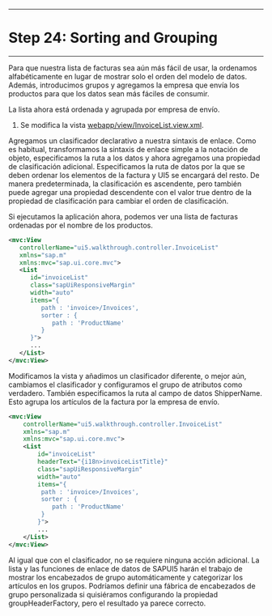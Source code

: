 *****************************
# Step 24: Sorting and Grouping
*****************************

Para que nuestra lista de facturas sea aún más fácil de usar, la ordenamos alfabéticamente en lugar de mostrar solo el orden del modelo de datos. Además, introducimos grupos y agregamos la empresa que envía los productos para que los datos sean más fáciles de consumir.


La lista ahora está ordenada y agrupada por empresa de envío.

1. Se modifica la vista [webapp/view/InvoiceList.view.xml](webapp/view/InvoiceList.view.xml).


Agregamos un clasificador declarativo a nuestra sintaxis de enlace. Como es habitual, transformamos la sintaxis de enlace simple a la notación de objeto, especificamos la ruta a los datos y ahora agregamos una propiedad de clasificación adicional. Especificamos la ruta de datos por la que se deben ordenar los elementos de la factura y UI5 se encargará del resto. De manera predeterminada, la clasificación es ascendente, pero también puede agregar una propiedad descendente con el valor true dentro de la propiedad de clasificación para cambiar el orden de clasificación.

Si ejecutamos la aplicación ahora, podemos ver una lista de facturas ordenadas por el nombre de los productos.

``` xml
<mvc:View
   controllerName="ui5.walkthrough.controller.InvoiceList"
   xmlns="sap.m"
   xmlns:mvc="sap.ui.core.mvc">
   <List
      id="invoiceList"
      class="sapUiResponsiveMargin"
      width="auto"
      items="{
         path : 'invoice>/Invoices',
         sorter : {
            path : 'ProductName' 
         }
      }">
      ...
   </List>
</mvc:View>
```


Modificamos la vista y añadimos un clasificador diferente, o mejor aún, cambiamos el clasificador y configuramos el grupo de atributos como verdadero. También especificamos la ruta al campo de datos ShipperName. Esto agrupa los artículos de la factura por la empresa de envío.


``` xml
<mvc:View
    controllerName="ui5.walkthrough.controller.InvoiceList"
    xmlns="sap.m"
    xmlns:mvc="sap.ui.core.mvc">
    <List
        id="invoiceList"
        headerText="{i18n>invoiceListTitle}"
        class="sapUiResponsiveMargin"
        width="auto"
        items="{
         path : 'invoice>/Invoices',
         sorter : {
            path : 'ProductName' 
         }
        }">
        ...
    </List>
</mvc:View>
```


Al igual que con el clasificador, no se requiere ninguna acción adicional. La lista y las funciones de enlace de datos de SAPUI5 harán el trabajo de mostrar los encabezados de grupo automáticamente y categorizar los artículos en los grupos. Podríamos definir una fábrica de encabezados de grupo personalizada si quisiéramos configurando la propiedad groupHeaderFactory, pero el resultado ya parece correcto.